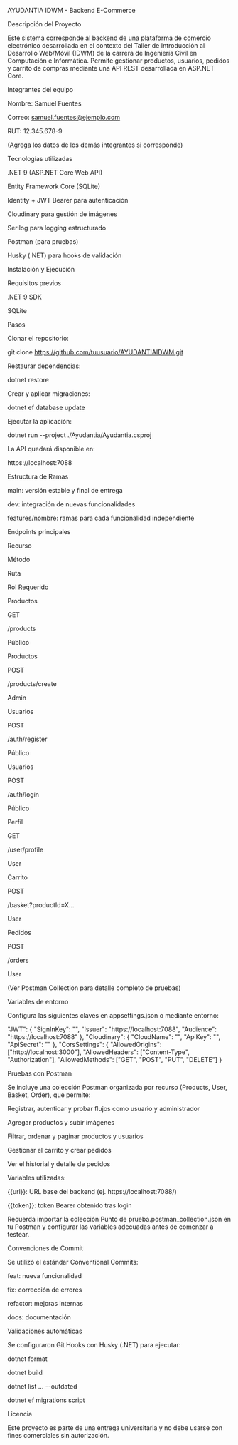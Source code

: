 AYUDANTIA IDWM - Backend E-Commerce

Descripción del Proyecto

Este sistema corresponde al backend de una plataforma de comercio electrónico desarrollada en el contexto del Taller de Introducción al Desarrollo Web/Móvil (IDWM) de la carrera de Ingeniería Civil en Computación e Informática. Permite gestionar productos, usuarios, pedidos y carrito de compras mediante una API REST desarrollada en ASP.NET Core.

Integrantes del equipo

Nombre: Samuel Fuentes

Correo: samuel.fuentes@ejemplo.com

RUT: 12.345.678-9

(Agrega los datos de los demás integrantes si corresponde)

Tecnologías utilizadas

.NET 9 (ASP.NET Core Web API)

Entity Framework Core (SQLite)

Identity + JWT Bearer para autenticación

Cloudinary para gestión de imágenes

Serilog para logging estructurado

Postman (para pruebas)

Husky (.NET) para hooks de validación

Instalación y Ejecución

Requisitos previos

.NET 9 SDK

SQLite

Pasos

Clonar el repositorio:

git clone https://github.com/tuusuario/AYUDANTIAIDWM.git

Restaurar dependencias:

dotnet restore

Crear y aplicar migraciones:

dotnet ef database update

Ejecutar la aplicación:

dotnet run --project ./Ayudantia/Ayudantia.csproj

La API quedará disponible en:

https://localhost:7088

Estructura de Ramas

main: versión estable y final de entrega

dev: integración de nuevas funcionalidades

features/nombre: ramas para cada funcionalidad independiente

Endpoints principales

Recurso

Método

Ruta

Rol Requerido

Productos

GET

/products

Público

Productos

POST

/products/create

Admin

Usuarios

POST

/auth/register

Público

Usuarios

POST

/auth/login

Público

Perfil

GET

/user/profile

User

Carrito

POST

/basket?productId=X...

User

Pedidos

POST

/orders

User

(Ver Postman Collection para detalle completo de pruebas)

Variables de entorno

Configura las siguientes claves en appsettings.json o mediante entorno:

"JWT": {
  "SignInKey": "<tu-clave-secreta>",
  "Issuer": "https://localhost:7088",
  "Audience": "https://localhost:7088"
},
"Cloudinary": {
  "CloudName": "<nombre>",
  "ApiKey": "<api-key>",
  "ApiSecret": "<api-secret>"
},
"CorsSettings": {
  "AllowedOrigins": ["http://localhost:3000"],
  "AllowedHeaders": ["Content-Type", "Authorization"],
  "AllowedMethods": ["GET", "POST", "PUT", "DELETE"]
}

Pruebas con Postman

Se incluye una colección Postman organizada por recurso (Products, User, Basket, Order), que permite:

Registrar, autenticar y probar flujos como usuario y administrador

Agregar productos y subir imágenes

Filtrar, ordenar y paginar productos y usuarios

Gestionar el carrito y crear pedidos

Ver el historial y detalle de pedidos

Variables utilizadas:

{{url}}: URL base del backend (ej. https://localhost:7088/)

{{token}}: token Bearer obtenido tras login

Recuerda importar la colección Punto de prueba.postman_collection.json en tu Postman y configurar las variables adecuadas antes de comenzar a testear.

Convenciones de Commit

Se utilizó el estándar Conventional Commits:

feat: nueva funcionalidad

fix: corrección de errores

refactor: mejoras internas

docs: documentación

Validaciones automáticas

Se configuraron Git Hooks con Husky (.NET) para ejecutar:

dotnet format

dotnet build

dotnet list ... --outdated

dotnet ef migrations script

Licencia

Este proyecto es parte de una entrega universitaria y no debe usarse con fines comerciales sin autorización.
